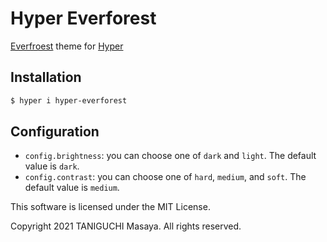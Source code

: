 # Hyper Everforest

[Everfroest](https://github.com/sainnhe/everforest) theme for
[Hyper](https://hyper.is)

## Installation

``` bash
$ hyper i hyper-everforest
```

## Configuration

  - `config.brightness`: you can choose one of `dark` and `light`. The
    default value is `dark`.
  - `config.contrast`: you can choose one of `hard`, `medium`, and `soft`.
    The default value is `medium`.

This software is licensed under the MIT License.

Copyright 2021 TANIGUCHI Masaya. All rights reserved.
